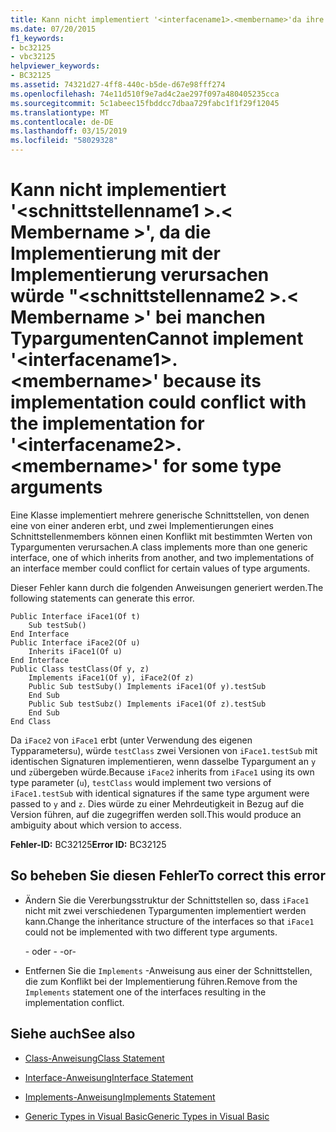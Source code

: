 ```yaml
---
title: Kann nicht implementiert '<interfacename1>.<membername>'da ihre Implementierung mit der Implementierung verursachen würde"<interfacename2>.<membername>" bei manchen Typargumenten
ms.date: 07/20/2015
f1_keywords:
- bc32125
- vbc32125
helpviewer_keywords:
- BC32125
ms.assetid: 74321d27-4ff8-440c-b5de-d67e98fff274
ms.openlocfilehash: 74e11d510f9e7ad4c2ae297f097a480405235cca
ms.sourcegitcommit: 5c1abeec15fbddcc7dbaa729fabc1f1f29f12045
ms.translationtype: MT
ms.contentlocale: de-DE
ms.lasthandoff: 03/15/2019
ms.locfileid: "58029328"
---
```

# <a name="cannot-implement-interfacename1membername-because-its-implementation-could-conflict-with-the-implementation-for-interfacename2membername-for-some-type-arguments"></a><span data-ttu-id="78a8e-102">Kann nicht implementiert '\<schnittstellenname1 >.\< Membername >', da die Implementierung mit der Implementierung verursachen würde "\<schnittstellenname2 >.\< Membername >' bei manchen Typargumenten</span><span class="sxs-lookup"><span data-stu-id="78a8e-102">Cannot implement '\<interfacename1>.\<membername>' because its implementation could conflict with the implementation for '\<interfacename2>.\<membername>' for some type arguments</span></span>
<span data-ttu-id="78a8e-103">Eine Klasse implementiert mehrere generische Schnittstellen, von denen eine von einer anderen erbt, und zwei Implementierungen eines Schnittstellenmembers können einen Konflikt mit bestimmten Werten von Typargumenten verursachen.</span><span class="sxs-lookup"><span data-stu-id="78a8e-103">A class implements more than one generic interface, one of which inherits from another, and two implementations of an interface member could conflict for certain values of type arguments.</span></span>  
  
 <span data-ttu-id="78a8e-104">Dieser Fehler kann durch die folgenden Anweisungen generiert werden.</span><span class="sxs-lookup"><span data-stu-id="78a8e-104">The following statements can generate this error.</span></span>  
  
```  
Public Interface iFace1(Of t)  
    Sub testSub()  
End Interface  
Public Interface iFace2(Of u)  
    Inherits iFace1(Of u)  
End Interface  
Public Class testClass(Of y, z)  
    Implements iFace1(Of y), iFace2(Of z)  
    Public Sub testSuby() Implements iFace1(Of y).testSub  
    End Sub  
    Public Sub testSubz() Implements iFace1(Of z).testSub  
    End Sub  
End Class  
```  
  
 <span data-ttu-id="78a8e-105">Da `iFace2` von `iFace1` erbt (unter Verwendung des eigenen Typparameters`u`), würde `testClass` zwei Versionen von `iFace1.testSub` mit identischen Signaturen implementieren, wenn dasselbe Typargument an `y` und `z`übergeben würde.</span><span class="sxs-lookup"><span data-stu-id="78a8e-105">Because `iFace2` inherits from `iFace1` using its own type parameter (`u`), `testClass` would implement two versions of `iFace1.testSub` with identical signatures if the same type argument were passed to `y` and `z`.</span></span> <span data-ttu-id="78a8e-106">Dies würde zu einer Mehrdeutigkeit in Bezug auf die Version führen, auf die zugegriffen werden soll.</span><span class="sxs-lookup"><span data-stu-id="78a8e-106">This would produce an ambiguity about which version to access.</span></span>  
  
 <span data-ttu-id="78a8e-107">**Fehler-ID:** BC32125</span><span class="sxs-lookup"><span data-stu-id="78a8e-107">**Error ID:** BC32125</span></span>  
  
## <a name="to-correct-this-error"></a><span data-ttu-id="78a8e-108">So beheben Sie diesen Fehler</span><span class="sxs-lookup"><span data-stu-id="78a8e-108">To correct this error</span></span>  
  
-   <span data-ttu-id="78a8e-109">Ändern Sie die Vererbungsstruktur der Schnittstellen so, dass `iFace1` nicht mit zwei verschiedenen Typargumenten implementiert werden kann.</span><span class="sxs-lookup"><span data-stu-id="78a8e-109">Change the inheritance structure of the interfaces so that `iFace1` could not be implemented with two different type arguments.</span></span>  
  
     <span data-ttu-id="78a8e-110">- oder - </span><span class="sxs-lookup"><span data-stu-id="78a8e-110">-or-</span></span>  
  
-   <span data-ttu-id="78a8e-111">Entfernen Sie die `Implements` -Anweisung aus einer der Schnittstellen, die zum Konflikt bei der Implementierung führen.</span><span class="sxs-lookup"><span data-stu-id="78a8e-111">Remove from the `Implements` statement one of the interfaces resulting in the implementation conflict.</span></span>  
  
## <a name="see-also"></a><span data-ttu-id="78a8e-112">Siehe auch</span><span class="sxs-lookup"><span data-stu-id="78a8e-112">See also</span></span>

- [<span data-ttu-id="78a8e-113">Class-Anweisung</span><span class="sxs-lookup"><span data-stu-id="78a8e-113">Class Statement</span></span>](../../visual-basic/language-reference/statements/class-statement.md)
- [<span data-ttu-id="78a8e-114">Interface-Anweisung</span><span class="sxs-lookup"><span data-stu-id="78a8e-114">Interface Statement</span></span>](../../visual-basic/language-reference/statements/interface-statement.md)
- [<span data-ttu-id="78a8e-115">Implements-Anweisung</span><span class="sxs-lookup"><span data-stu-id="78a8e-115">Implements Statement</span></span>](../../visual-basic/language-reference/statements/implements-statement.md)

- [<span data-ttu-id="78a8e-116">Generic Types in Visual Basic</span><span class="sxs-lookup"><span data-stu-id="78a8e-116">Generic Types in Visual Basic</span></span>](../../visual-basic/programming-guide/language-features/data-types/generic-types.md)
